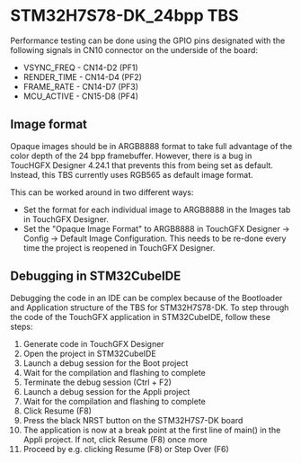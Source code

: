 # STM32H7S78-DK_24bpp TBS

Performance testing can be done using the GPIO pins designated with the following signals in CN10 connector on the underside of the board:

- VSYNC_FREQ  - CN14-D2 (PF1)
- RENDER_TIME - CN14-D4 (PF2)
- FRAME_RATE  - CN14-D7 (PF3)
- MCU_ACTIVE  - CN15-D8 (PF4)

## Image format
Opaque images should be in ARGB8888 format to take full advantage of the color depth of the 24 bpp framebuffer. However, there is a bug in ToucHGFX Designer 4.24.1 that prevents this from being set as default. Instead, this TBS currently uses RGB565 as default image format. 

This can be worked around in two different ways:
- Set the format for each individual image to ARGB8888 in the Images tab in TouchGFX Designer.
- Set the "Opaque Image Format" to ARGB8888 in TouchGFX Designer -> Config -> Default Image Configuration. This needs to be re-done every time the project is reopened in TouchGFX Designer.

## Debugging in STM32CubeIDE
Debugging the code in an IDE can be complex because of the Bootloader and Application structure of the TBS for STM32H7S78-DK. To step through the code of the TouchGFX application in STM32CubeIDE, follow these steps:
1. Generate code in TouchGFX Designer
2. Open the project in STM32CubeIDE
3. Launch a debug session for the Boot project
4. Wait for the compilation and flashing to complete
5. Terminate the debug session (Ctrl + F2)
6. Launch a debug session for the Appli project
7. Wait for the compilation and flashing to complete
8. Click Resume (F8)
9. Press the black NRST button on the STM32H7S7-DK board
10. The application is now at a break point at the first line of main() in the Appli project. If not, click Resume (F8) once more
11. Proceed by e.g. clicking Resume (F8) or Step Over (F6)